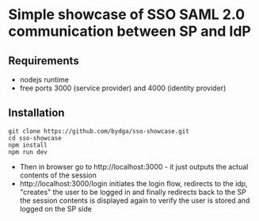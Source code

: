# Simple showcase of SSO SAML 2.0 communication between SP and IdP

## Requirements
- nodejs runtime
- free ports 3000 (service provider) and 4000 (identity provider)


## Installation
```
git clone https://github.com/bydga/sso-showcase.git
cd sso-showcase
npm install
npm run dev
```


- Then in browser go to http://localhost:3000 - it just outputs the actual contents of the session
- http://localhost:3000/login initiates the login flow, redirects to the idp, "creates" the user to be logged in and finally redirects back to the SP
the session contents is displayed again to verify the user is stored and logged on the SP side


